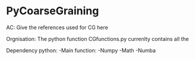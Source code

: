 # PyCoarseGraining

AC: Give the references used for CG here


Orgnisation: The python function CGfunctions.py currenlty contains all the

Dependency python:
                  -Main function:
                                  -Numpy
                                  -Math
                                  -Numba
                                  
